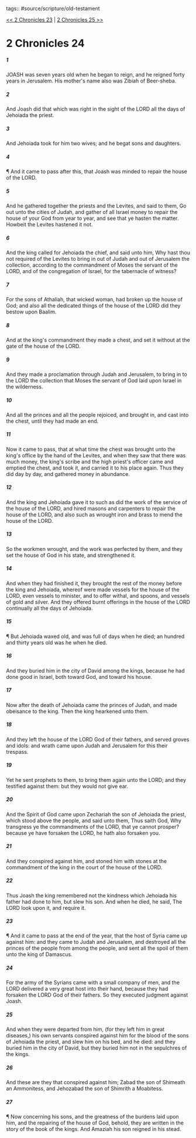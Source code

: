tags:: #source/scripture/old-testament

[<< 2 Chronicles 23](old-testament/14_2_Chronicles/2_Chronicles_23.md) | [2 Chronicles 25 >>](old-testament/14_2_Chronicles/2_Chronicles_25.md)

# 2 Chronicles 24

##### 1

JOASH was seven years old when he began to reign, and he reigned forty years in Jerusalem. His mother's name also was Zibiah of Beer-sheba.

##### 2

And Joash did that which was right in the sight of the LORD all the days of Jehoiada the priest.

##### 3

And Jehoiada took for him two wives; and he begat sons and daughters.

##### 4

¶ And it came to pass after this, that Joash was minded to repair the house of the LORD.

##### 5

And he gathered together the priests and the Levites, and said to them, Go out unto the cities of Judah, and gather of all Israel money to repair the house of your God from year to year, and see that ye hasten the matter. Howbeit the Levites hastened it not.

##### 6

And the king called for Jehoiada the chief, and said unto him, Why hast thou not required of the Levites to bring in out of Judah and out of Jerusalem the collection, according to the commandment of Moses the servant of the LORD, and of the congregation of Israel, for the tabernacle of witness?

##### 7

For the sons of Athaliah, that wicked woman, had broken up the house of God; and also all the dedicated things of the house of the LORD did they bestow upon Baalim.

##### 8

And at the king's commandment they made a chest, and set it without at the gate of the house of the LORD.

##### 9

And they made a proclamation through Judah and Jerusalem, to bring in to the LORD the collection that Moses the servant of God laid upon Israel in the wilderness.

##### 10

And all the princes and all the people rejoiced, and brought in, and cast into the chest, until they had made an end.

##### 11

Now it came to pass, that at what time the chest was brought unto the king's office by the hand of the Levites, and when they saw that there was much money, the king's scribe and the high priest's officer came and emptied the chest, and took it, and carried it to his place again. Thus they did day by day, and gathered money in abundance.

##### 12

And the king and Jehoiada gave it to such as did the work of the service of the house of the LORD, and hired masons and carpenters to repair the house of the LORD, and also such as wrought iron and brass to mend the house of the LORD.

##### 13

So the workmen wrought, and the work was perfected by them, and they set the house of God in his state, and strengthened it.

##### 14

And when they had finished it, they brought the rest of the money before the king and Jehoiada, whereof were made vessels for the house of the LORD, even vessels to minister, and to offer withal, and spoons, and vessels of gold and silver. And they offered burnt offerings in the house of the LORD continually all the days of Jehoiada.

##### 15

¶ But Jehoiada waxed old, and was full of days when he died; an hundred and thirty years old was he when he died.

##### 16

And they buried him in the city of David among the kings, because he had done good in Israel, both toward God, and toward his house.

##### 17

Now after the death of Jehoiada came the princes of Judah, and made obeisance to the king. Then the king hearkened unto them.

##### 18

And they left the house of the LORD God of their fathers, and served groves and idols: and wrath came upon Judah and Jerusalem for this their trespass.

##### 19

Yet he sent prophets to them, to bring them again unto the LORD; and they testified against them: but they would not give ear.

##### 20

And the Spirit of God came upon Zechariah the son of Jehoiada the priest, which stood above the people, and said unto them, Thus saith God, Why transgress ye the commandments of the LORD, that ye cannot prosper? because ye have forsaken the LORD, he hath also forsaken you.

##### 21

And they conspired against him, and stoned him with stones at the commandment of the king in the court of the house of the LORD.

##### 22

Thus Joash the king remembered not the kindness which Jehoiada his father had done to him, but slew his son. And when he died, he said, The LORD look upon it, and require it.

##### 23

¶ And it came to pass at the end of the year, that the host of Syria came up against him: and they came to Judah and Jerusalem, and destroyed all the princes of the people from among the people, and sent all the spoil of them unto the king of Damascus.

##### 24

For the army of the Syrians came with a small company of men, and the LORD delivered a very great host into their hand, because they had forsaken the LORD God of their fathers. So they executed judgment against Joash.

##### 25

And when they were departed from him, (for they left him in great diseases,) his own servants conspired against him for the blood of the sons of Jehoiada the priest, and slew him on his bed, and he died: and they buried him in the city of David, but they buried him not in the sepulchres of the kings.

##### 26

And these are they that conspired against him; Zabad the son of Shimeath an Ammonitess, and Jehozabad the son of Shimrith a Moabitess.

##### 27

¶ Now concerning his sons, and the greatness of the burdens laid upon him, and the repairing of the house of God, behold, they are written in the story of the book of the kings. And Amaziah his son reigned in his stead.
